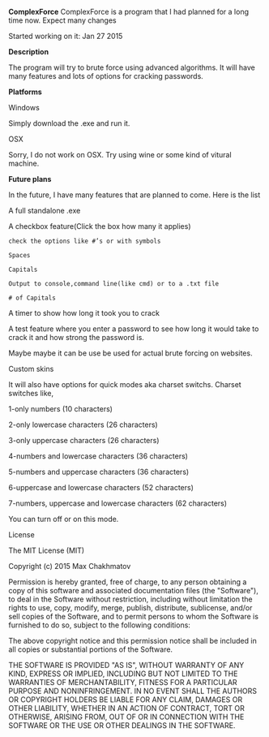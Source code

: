 **ComplexForce**
ComplexForce is a program that I had planned for a long time now. Expect many changes

Started working on it: Jan 27 2015

**Description**

The program will try to brute force using advanced algorithms. It will have many features and lots of options for cracking passwords.

**Platforms**

Windows

Simply download the .exe and run it.


OSX

Sorry, I do not work on OSX. Try using wine or some kind of vitural machine.


**Future plans**

In the future, I have many features that are planned to come. Here is the list

A full standalone .exe

A checkbox feature(Click the box how many it applies)

	check the options like #’s or with symbols
	
	Spaces
	
	Capitals
	
	Output to console,command line(like cmd) or to a .txt file
	
	# of Capitals
	
A timer to show how long it took you to crack

A test feature where you enter a password to see how long it would take to crack it and how strong the password is.

Maybe maybe it can be use be used for actual brute forcing on websites.

Custom skins

It will also have options for quick modes aka charset switchs.
	Charset switches like,

1-only numbers (10 characters)

2-only lowercase characters (26 characters)

3-only uppercase characters (26 characters)

4-numbers and lowercase characters (36 characters)

5-numbers and uppercase characters (36 characters)

6-uppercase and lowercase characters (52 characters)

7-numbers, uppercase and lowercase characters (62 characters)

You can turn off or on this mode.

License

The MIT License (MIT)

Copyright (c) 2015 Max Chakhmatov

Permission is hereby granted, free of charge, to any person obtaining a copy of this software and associated documentation files (the "Software"), to deal in the Software without restriction, including without limitation the rights to use, copy, modify, merge, publish, distribute, sublicense, and/or sell copies of the Software, and to permit persons to whom the Software is furnished to do so, subject to the following conditions:

The above copyright notice and this permission notice shall be included in all copies or substantial portions of the Software.

THE SOFTWARE IS PROVIDED "AS IS", WITHOUT WARRANTY OF ANY KIND, EXPRESS OR IMPLIED, INCLUDING BUT NOT LIMITED TO THE WARRANTIES OF MERCHANTABILITY, FITNESS FOR A PARTICULAR PURPOSE AND NONINFRINGEMENT. IN NO EVENT SHALL THE AUTHORS OR COPYRIGHT HOLDERS BE LIABLE FOR ANY CLAIM, DAMAGES OR OTHER LIABILITY, WHETHER IN AN ACTION OF CONTRACT, TORT OR OTHERWISE, ARISING FROM, OUT OF OR IN CONNECTION WITH THE SOFTWARE OR THE USE OR OTHER DEALINGS IN THE SOFTWARE.
